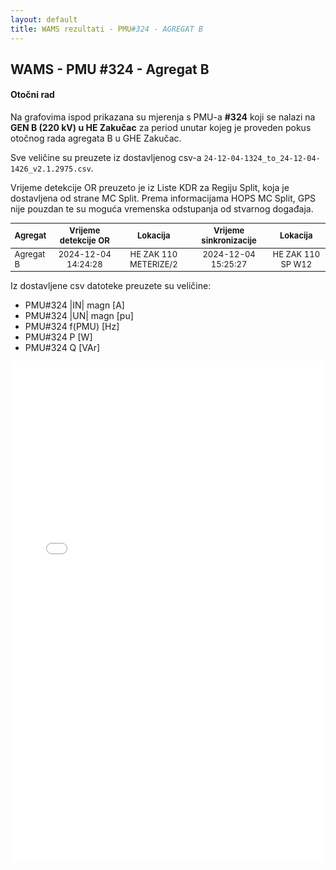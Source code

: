 ```yaml
---
layout: default
title: WAMS rezultati - PMU#324 - AGREGAT B
---
```


## WAMS - PMU #324 - Agregat B 

#### Otočni rad

Na grafovima ispod prikazana su mjerenja s PMU-a **#324** koji se nalazi na **GEN B (220 kV) u HE Zakučac** za period unutar
kojeg je proveden pokus otočnog rada agregata B u GHE Zakučac.

Sve veličine su preuzete iz dostavljenog csv-a `24-12-04-1324_to_24-12-04-1426_v2.1.2975.csv`.

Vrijeme detekcije OR preuzeto je iz Liste KDR za Regiju Split, koja je dostavljena od strane MC Split.
Prema informacijama HOPS MC Split, GPS nije pouzdan te su moguća vremenska odstupanja od stvarnog događaja.

<style scoped>
table {
  font-size: 13px;
}
</style>

| Agregat | Vrijeme detekcije OR |  Lokacija             | Vrijeme sinkronizacije | Lokacija          |
| :------ | :------------------: | :------------------:  | :---------------------:|:-----------------:|
|Agregat B| 2024-12-04 14:24:28  | HE ZAK 110 METERIZE/2 | 2024-12-04 15:25:27    | HE ZAK 110 SP W12 |

Iz dostavljene csv datoteke preuzete su veličine:
* PMU#324 |IN| magn [A]
* PMU#324 |UN| magn [pu]
* PMU#324 f(PMU) [Hz]
* PMU#324 P [W]
* PMU#324 Q [VAr]

<div class="wide-graph">
    <iframe src="{{ site.baseurl }}/wams-or/or-agregata-b-pmu#324.html" width="100%" height="800px" frameborder="0"></iframe>
</div>